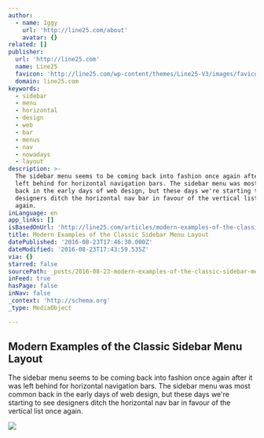 ```yaml
---
author:
  - name: Iggy
    url: 'http://line25.com/about'
    avatar: {}
related: []
publisher:
  url: 'http://line25.com'
  name: Line25
  favicon: 'http://line25.com/wp-content/themes/Line25-V3/images/favicon.ico'
  domain: line25.com
keywords:
  - sidebar
  - menu
  - horizontal
  - design
  - web
  - bar
  - menus
  - nav
  - nowadays
  - layout
description: >-
  The sidebar menu seems to be coming back into fashion once again after it was
  left behind for horizontal navigation bars. The sidebar menu was most common
  back in the early days of web design, but these days we're starting to see
  designers ditch the horizontal nav bar in favour of the vertical list once
  again.
inLanguage: en
app_links: []
isBasedOnUrl: 'http://line25.com/articles/modern-examples-of-the-classic-sidebar-menu-layout'
title: Modern Examples of the Classic Sidebar Menu Layout
datePublished: '2016-08-23T17:46:30.000Z'
dateModified: '2016-08-23T17:43:59.535Z'
via: {}
starred: false
sourcePath: _posts/2016-08-23-modern-examples-of-the-classic-sidebar-menu-layout.md
inFeed: true
hasPage: false
inNav: false
_context: 'http://schema.org'
_type: MediaObject

---
```

<article style=""><h1>Modern Examples of the Classic Sidebar Menu Layout</h1><p>The sidebar menu seems to be coming back into fashion once again after it was left behind for horizontal navigation bars. The sidebar menu was most common back in the early days of web design, but these days we're starting to see designers ditch the horizontal nav bar in favour of the vertical list once again.</p><img src="http://line25.com/wp-content/uploads/2014/sidebar/1.jpg" /></article>